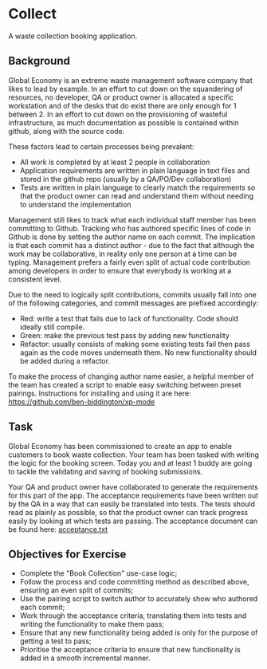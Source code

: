 # Collect
A waste collection booking application.

## Background
Global Economy is an extreme waste management software company that likes to lead by example. In an effort to cut down on the squandering of resources, no developer, QA or product owner is allocated a specific workstation and of the desks that do exist there are only enough for 1 between 2. In an effort to cut down on the provisioning of wasteful infrastructure, as much documentation as possible is contained within github, along with the source code.

These factors lead to certain processes being prevalent:
* All work is completed by at least 2 people in collaboration
* Application requirements are written in plain language in text files and stored in the github repo (usually by a QA/PO/Dev collaboration)
* Tests are written in plain language to clearly match the requirements so that the product owner can read and understand them without needing to understand the implementation

Management still likes to track what each individual staff member has been committing to Github. Tracking who has authored specific lines of code in Github is done by setting the author name on each commit. The implication is that each commit has a distinct author - due to the fact that although the work may be collaborative, in reality only one person at a time can be typing. Management prefers a fairly even split of actual code contribution among developers in order to ensure that everybody is working at a consistent level.

Due to the need to logically split contributions, commits usually fall into one of the following categories, and commit messages are prefixed accordingly:
* Red: write a test that fails due to lack of functionality. Code should ideally still compile.
* Green: make the previous test pass by adding new functionality
* Refactor: usually consists of making some existing tests fail then pass again as the code moves underneath them. No new functionality should be added during a refactor.

To make the process of changing author name easier, a helpful member of the team has created a script to enable easy switching between preset pairings. Instructions for installing and using it are here: https://github.com/ben-biddington/xp-mode

## Task
Global Economy has been commissioned to create an app to enable customers to book waste collection. Your team has been tasked with writing the logic for the booking screen. Today  you and at least 1 buddy are going to tackle the validating and saving of booking submissions.

Your QA and product owner have collaborated to generate the requirements for this part of the app. The acceptance requirements have been written out by the QA in a way that can easily be translated into tests. The tests should read as plainly as possible, so that the product owner can track progress easily by looking at which tests are passing. The acceptance document can be found here: [acceptance.txt](acceptance.txt)

## Objectives for Exercise
* Complete the "Book Collection" use-case logic;
* Follow the process and code committing method as described above, ensuring an even split of commits;
* Use the pairing script to switch author to accurately show who authored each commit;
* Work through the acceptance criteria, translating them into tests and writing the functionality to make them pass;
* Ensure that any new functionality being added is only for the purpose of getting a test to pass;
* Prioritise the acceptance criteria to ensure that new functionality is added in a smooth incremental manner.
